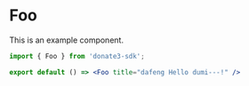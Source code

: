 # Foo

This is an example component.

```jsx
import { Foo } from 'donate3-sdk';

export default () => <Foo title="dafeng Hello dumi---!" />
```

